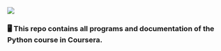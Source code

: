 <img src="https://www.python.org/static/community_logos/python-powered-h-140x182.png">


### 🖥️ This repo contains all programs and documentation of the Python course in Coursera.
